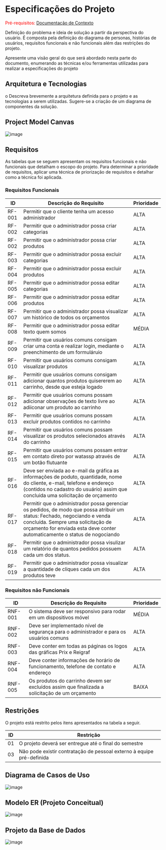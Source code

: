# Especificações do Projeto

<span style="color:red">Pré-requisitos: <a href="1-Documentação de Contexto.md"> Documentação de Contexto</a></span>

Definição do problema e ideia de solução a partir da perspectiva do usuário. É composta pela definição do  diagrama de personas, histórias de usuários, requisitos funcionais e não funcionais além das restrições do projeto.

Apresente uma visão geral do que será abordado nesta parte do documento, enumerando as técnicas e/ou ferramentas utilizadas para realizar a especificações do projeto

## Arquitetura e Tecnologias

o	Descreva brevemente a arquitetura definida para o projeto e as tecnologias a serem utilizadas. Sugere-se a criação de um diagrama de componentes da solução.

## Project Model Canvas

![image](https://github.com/ICEI-PUC-Minas-PMV-ADS/pmv-ads-2023-2-e5-proj-empext-t2-grupo-3-turma-2/assets/91069587/e6a71b97-cad5-465a-88f2-b5fc79bacb37)


## Requisitos

As tabelas que se seguem apresentam os requisitos funcionais e não funcionais que detalham o escopo do projeto. Para determinar a prioridade de requisitos, aplicar uma técnica de priorização de requisitos e detalhar como a técnica foi aplicada.

### Requisitos Funcionais

|ID    | Descrição do Requisito  | Prioridade |
|------|-----------------------------------------|----|
|RF-001| Permitir que o cliente tenha um acesso administrador | ALTA | 
|RF-002| Permitir que o administrador possa criar categorias   | ALTA |
|RF-002| Permitir que o administrador possa criar produtos   | ALTA |
|RF-003| Permitir que o administrador possa excluir categorias   | ALTA |
|RF-004| Permitir que o administrador possa excluir produtos   | ALTA |
|RF-005| Permitir que o administrador possa editar categorias   | ALTA |
|RF-006| Permitir que o administrador possa editar produtos   | ALTA |
|RF-007| Permitir que o administrador possa visualizar um histórico de todos os orçamentos   | ALTA |
|RF-008| Permitir que o administrador possa editar texto quem somos  | MÉDIA |
|RF-009| Permitir que usuários comuns consigam criar uma conta e realizar login, mediante o preenchimento de um formuláruio  | ALTA |
|RF-010| Permitir que usuários comuns consigam visualizar produtos  | ALTA |
|RF-011| Permitir que usuários comuns consigam adicionar quantos produtos quisererem ao carrinho, desde que esteja logado | ALTA |
|RF-012| Permitir que usuários comuns possam adicionar observações de texto livre ao adiiconar um produto ao carrinho  | ALTA |
|RF-013| Permitir que usuários comuns possam excluir produtos contidos no carrinho  | ALTA |
|RF-014| Permitir que usuários comuns possam visualizar os produtos selecionados através do carrinho  | ALTA |
|RF-015| Permitir que usuários comuns possam entrar em contato direto por watassp através de um botão flutuante  | ALTA |
|RF-016| Deve ser enviada ao e-mail da gráfica as informações de poduto, quantidade, nome do cliente, e-mail, telefone e endereço (contidos no cadastro do usuário) assim que concluida uma solicitação de orçamento  |  ALTA | 
|RF-017| Permitir que o administrador possa gerenciar os pedidos, de modo que possa atribuir um status: Fechado, negociando e venda concluída. Sempre uma solicitação de orçamento for enviada esta deve conter automaticamente o status de nogociando  |  ALTA | 
|RF-018| Permitir que o administrador possa visulizar um relatório de quantos pedidos possuem cada um dos status.  |  ALTA | 
|RF-019| Permitir que o administrador possa visualizar a quantidade de cliques cada um dos produtos teve |  ALTA | 


### Requisitos não Funcionais

|ID     | Descrição do Requisito  |Prioridade |
|-------|-------------------------|----|
|RNF-001| O sistema deve ser responsivo para rodar em um dispositivos móvel | MÉDIA | 
|RNF-002| Deve ser implementado nível de segurança para o administrador e para os usuários comuns |  ALTA |
|RNF-003| Deve conter em todas as páginas os logos das gráficas Prix e Reigraf |  ALTA |
|RNF-004| Deve conter informações de horário de funcionamento, telefone de contato e endereço |  ALTA |
|RNF-005| Os produtos do carrinho devem ser excluídos assim que finalizada a solicitação de um orçamento |  BAIXA |


## Restrições

O projeto está restrito pelos itens apresentados na tabela a seguir.

|ID| Restrição                                             |
|--|-------------------------------------------------------|
|01| O projeto deverá ser entregue até o final do semestre |
|03| Não pode existir contratação de pessoal externo à equipe pré-definida        |

## Diagrama de Casos de Uso

![image](https://github.com/ICEI-PUC-Minas-PMV-ADS/pmv-ads-2023-2-e5-proj-empext-t2-grupo-3-turma-2/assets/91069587/64776091-2e3d-440d-843a-350951a00096)


## Modelo ER (Projeto Conceitual)

![image](https://github.com/ICEI-PUC-Minas-PMV-ADS/pmv-ads-2023-2-e5-proj-empext-t2-grupo-3-turma-2/assets/91069587/54809372-2255-4ff3-be4c-09d2dbebe517)



## Projeto da Base de Dados

![image](https://github.com/ICEI-PUC-Minas-PMV-ADS/pmv-ads-2023-2-e5-proj-empext-t2-grupo-3-turma-2/assets/91069587/21910399-bdf3-4bd3-bd2b-0f907ee2c540)

